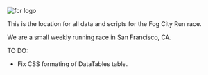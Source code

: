 ![fcr logo](http://fogcityrun.com/logo.png)

This is the location for all data and scripts for the Fog City Run race.

We are a small weekly running race in San Francisco, CA.

TO DO:

- Fix CSS formating of DataTables table.
